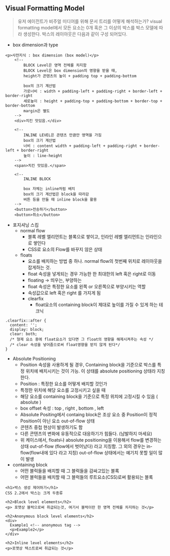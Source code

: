## Visual Formatting Model
> 유저 에이전트가 비주얼 미디어를 위해 문서 트리를 어떻게 해석하는가? visual formatting model에서
모든 요소는 0개 혹은 그 이상의 박스를 박스 모델에 따라 생성한다. 박스의 레이아웃은 다음과 같이 구성
되어있다.

- box dimension과 type
```
<p>사전지식 : box dimension (box model)</p>
    <!--
        BLOCK Level은 영역 전체를 차지함
        BLOCK Level은 box dimension의 영향을 받을 때,
        height가 콘텐츠의 높이 + padding top + padding-bottom

        box의 크기 계산법
        가로너비 : width + padding-left + padding-right + border-left + border-right
        세로높이 : height + padding-top + padding-bottom + border-top + border-bottom
        margin은 별도
    -->
    <div>치킨 맛있음.</div>

    <!--
        INLINE LEVEL은 콘텐츠 만큼만 영역을 가짐
        box의 크기 계산법
        너비 : content width + padding-left + padding-right + border-left + border-right
        높이 : line-height
    -->
    <span>치킨 맛있음.</span>

    <!--
        INLINE BLOCK

        box 자체는 inline처럼 배치
        box의 크기 계산법은 block을 따라감
        버튼 등을 만들 때 inline block을 활용
    -->
    <button>전송하기</button>
    <button>취소</button>
```

- 포지셔닝 스킴
  - normal flow 
    - 블록 레벨 엘리먼트는 블록으로 쌓이고, 인라인 레벨 엘리먼트는 인라인으로 쌓인다
    - CSS로 요소의 Flow를 바꾸지 않은 상태
  - floats
    - 요소를 배치하는 방법 중 하나. normal flow의 첫번째 위치로 레이아웃을 잡게하는 것.
    - float 속성을 넣게되는 경우 가능한 한 최대한의 left 혹은 right로 이동
    - floating -> 띄우는, 부양하는
    - float 속성은 특정한 요소를 왼쪽 or 오른쪽으로 부양시키는 역할
    - 속성값으로 left 혹은 right 를 가지게 됨
    - clearfix
       - float요소의 containing block이 제대로 높이를 가질 수 있게 하는 테크닉
```
.clearfix::after {
  content: '';
  display: block;
  clear: both;
  /* 형제 요소 중에 float요소가 있다면 그 float의 영향을 해제시켜주는 속성 */
  /* clear 속성을 넣어줌으로써 float영향을 받지 않게 된다*/
}
```
  - Absolute Positioning
    - Position 속성을 사용하게 될 경우, Containing block을 기준으로 박스를 특정 위치에 배치시키는 것이
가능. 이 상태를 absolute positioning 상태라 지칭한다.
    - Position : 특정한 요소를 어떻게 배치할 것인가
    - 특정한 위치에 해당 요소를 고정시키고 싶을 때
    - 해당 요소를 containing block을 기준으로 특정 위치에 고정시킬 수 있음 ( absolute )
    - box offset 속성 : top , right , bottom , left
    - Absolute Positing에서 containg block은 조상 요소 중 Position이 정적 Position이 아닌 요소
out-of-flow 상태
    - 콘텐츠 중첩 현상이 발생하기도 함
    - 다른 콘텐츠의 변화에 유동적으로 대응하기가 힘들다. (남발하지 마세요)
    - 위 케이스에서, floats나 absolute positioning을 이용해서 flow를 변경하는 상태 out-of-flow (flow에서 벗어났다) 라고 지칭함. 그 외의 경우는 in-flow(flow내에 있다 라고 지칭)  out-of-flow 상태에서는 예기치 못할 일이 많이 발생
  - containing block
    -  어떤 블럭들을 배치할 때 그 블럭들을 감싸고있는 블록
    -  어떤 블럭들을 배치할 때 그 블럭들의 루트요소(CSS)로써 활용되는 블록



```
<h1>박스 생성 제어하기</h1>
CSS 2.2에서 박스는 크게 두종류

<h2>Block level elements</h2>
<p> 포맷상 블럭으로써 취급되는것, 여기서 블럭이란 한 영역 전체를 차지하는 것</p>

<h2>Anonymous block level elements</h2>
<div>
  Example1 <!-- anonymous tag -->
  <p>Example2</p>
</div>

<h2>Inline level elements</h2>
<p>포맷상 텍스트로써 취급되는 것</p>
```